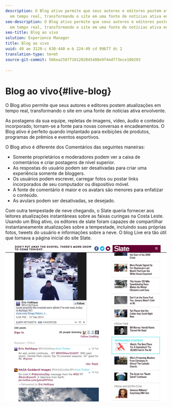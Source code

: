 ```yaml
---
description: O Blog ativo permite que seus autores e editores postem atualizações
  em tempo real, transformando o site em uma fonte de notícias ativa envolvente.
seo-description: O Blog ativo permite que seus autores e editores postem atualizações
  em tempo real, transformando o site em uma fonte de notícias ativa envolvente.
seo-title: Blog ao vivo
solution: Experience Manager
title: Blog ao vivo
uuid: 40 ae 3120-c 630-440 e-b 224-49 cd 99677 dc 2
translation-type: tm+mt
source-git-commit: 566ea2587f101202045488e9f4edf73ece100293

---
```



# Blog ao vivo{#live-blog}

O Blog ativo permite que seus autores e editores postem atualizações em tempo real, transformando o site em uma fonte de notícias ativa envolvente.

As postagens da sua equipe, repletas de imagens, vídeo, áudio e conteúdo incorporado, tornam-se a fonte para novas conversas e encadeamentos. O Blog ativo é perfeito quando implantado para exibições de produtos, programas de prêmios e eventos esportivos.

O Blog ativo é diferente dos Comentários das seguintes maneiras:

* Somente proprietários e moderadores podem ver a caixa de comentários e criar postagens de nível superior.
* As respostas do usuário podem ser desativadas para criar uma experiência somente de bloggers.
* Os usuários podem escrever, carregar fotos ou postar links incorporados de seu computador ou dispositivo móvel.
* A fonte de comentário é maior e os avatars são menores para enfatizar o conteúdo.
* As avulars podem ser desativadas, se desejado.

Com outra tempestade de neve chegando, o Slate queria fornecer aos leitores atualizações instantâneas sobre as faixas curingas na Costa Leste. Usando um Blog ativo, os editores de slate foram capazes de compartilhar instantaneamente atualizações sobre a tempestade, incluindo suas próprias fotos, tweets do usuário e informações sobre a neve. O blog Live era tão útil que tornava a página inicial do site Slate.

![](assets/LiveBlogSlate_example.png)

